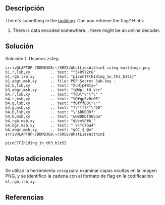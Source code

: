 ## Descripción
There's something in the [building](https://jupiter.challenges.picoctf.org/static/011955b303f293d60c8116e6a4c5c84f/buildings.png). Can you retrieve the flag?
Hints:
1. There is data encoded somewhere... there might be an online decoder.

## Solución 

Solución 1: 
Usamos zsteg
~~~
srriv@LAPTOP-7DDM83G8:~/SRSS/WhatLiesWithin$ zsteg buildings.png
b1,r,lsb,xy         .. text: "^5>R5YZrG"
b1,rgb,lsb,xy       .. text: "picoCTF{h1d1ng_1n_th3_b1t5}"
b1,abgr,msb,xy      .. file: PGP Secret Sub-key -
b2,b,lsb,xy         .. text: "XuH}p#8Iy="
b3,abgr,msb,xy      .. text: "t@Wp-_tH_v\r"
b4,r,lsb,xy         .. text: "fdD\"\"\"\" "
b4,r,msb,xy         .. text: "%Q#gpSv0c05"
b4,g,lsb,xy         .. text: "fDfffDD\"\""
b4,g,msb,xy         .. text: "f\"fff\"\"DD"
b4,b,lsb,xy         .. text: "\"$BDDDDf"
b4,b,msb,xy         .. text: "wwBDDDfUU53w"
b4,rgb,msb,xy       .. text: "dUcv%F#A`"
b4,bgr,msb,xy       .. text: " V\"c7Ga4"
b4,abgr,msb,xy      .. text: "gOC_$_@o"
srriv@LAPTOP-7DDM83G8:~/SRSS/WhatLiesWithin$

~~~

~~~
picoCTF{h1d1ng_1n_th3_b1t5}
~~~
## Notas adicionales 
Se utilizó la herramienta `zsteg` para examinar capas ocultas en la imagen PNG, y se identifico la cadena con el formato de flag en la codificación `b1,rgb,lsb,xy`.

## Referencias

